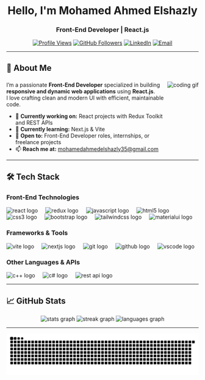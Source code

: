 <h1 align="center">Hello, I'm Mohamed Ahmed Elshazly </h1>
<h3 align="center">Front-End Developer | React.js</h3>

<div align="center">

[![Profile Views](https://komarev.com/ghpvc/?username=MohamedAhmedElshazly&label=Profile%20views&color=0e75b6&style=flat)](https://github.com/MohamedAhmedElshazly)
[![GitHub Followers](https://img.shields.io/github/followers/MohamedAhmedElshazly?style=social)](https://github.com/MohamedAhmedElshazly)
[![LinkedIn](https://img.shields.io/badge/LinkedIn-Connect-0A66C2?style=flat&logo=linkedin&logoColor=white)](https://www.linkedin.com/in/mohamed-ahmed-abd-elwahid-38321937b)
[![Email](https://img.shields.io/badge/Email-Contact%20Me-red?style=flat&logo=gmail)](mailto:mohamedahmedelshazly35@gmail.com)

</div>

---

<div align="left">

## 🚀 About Me  

</div>

###

<img align="right" height="180" src="https://media.giphy.com/media/qgQUggAC3Pfv687qPC/giphy.gif" alt="coding gif"/>

###

<div align="left">
  
I’m a passionate **Front-End Developer** specialized in building **responsive and dynamic web applications** using **React.js**.  
I love crafting clean and modern UI with efficient, maintainable code.  

- 🔭 **Currently working on:** React projects with Redux Toolkit and REST APIs  
- 🌱 **Currently learning:** Next.js & Vite  
- 💼 **Open to:** Front-End Developer roles, internships, or freelance projects  
- 📫 **Reach me at:** mohamedahmedelshazly35@gmail.com  

</div>

---

## 🛠️ Tech Stack

### Front-End Technologies
<div align="left">
  <img src="https://cdn.jsdelivr.net/gh/devicons/devicon/icons/react/react-original.svg" height="40" alt="react logo"/>
  <img width="12" />
  <img src="https://cdn.jsdelivr.net/gh/devicons/devicon/icons/redux/redux-original.svg" height="40" alt="redux logo"/>
  <img width="12" />
  <img src="https://cdn.jsdelivr.net/gh/devicons/devicon/icons/javascript/javascript-original.svg" height="40" alt="javascript logo"/>
  <img width="12" />
  <img src="https://cdn.jsdelivr.net/gh/devicons/devicon/icons/html5/html5-original.svg" height="40" alt="html5 logo"/>
  <img width="12" />
  <img src="https://cdn.jsdelivr.net/gh/devicons/devicon/icons/css3/css3-original.svg" height="40" alt="css3 logo"/>
  <img width="12" />
  <img src="https://cdn.jsdelivr.net/gh/devicons/devicon/icons/bootstrap/bootstrap-original.svg" height="40" alt="bootstrap logo"/>
  <img width="12" />
  <img src="https://cdn.jsdelivr.net/gh/devicons/devicon/icons/tailwindcss/tailwindcss-original.svg" height="40" alt="tailwindcss logo"/>
  <img width="12" />
  <img src="https://cdn.jsdelivr.net/gh/devicons/devicon/icons/materialui/materialui-original.svg" height="40" alt="materialui logo"/>
</div>

### Frameworks & Tools
<div align="left">
  <img src="https://cdn.jsdelivr.net/gh/devicons/devicon/icons/vite/vite-original.svg" height="40" alt="vite logo"/>
  <img width="12" />
  <img src="https://cdn.jsdelivr.net/gh/devicons/devicon/icons/nextjs/nextjs-original.svg" height="40" alt="nextjs logo" />
  <img width="12" />
  <img src="https://cdn.jsdelivr.net/gh/devicons/devicon/icons/git/git-original.svg" height="40" alt="git logo"/>
  <img width="12" />
  <img src="https://cdn.jsdelivr.net/gh/devicons/devicon/icons/github/github-original.svg" height="40" alt="github logo"/>
  <img width="12" />
  <img src="https://cdn.jsdelivr.net/gh/devicons/devicon/icons/vscode/vscode-original.svg" height="40" alt="vscode logo"/>
</div>

### Other Languages & APIs
<div align="left">
  <img src="https://cdn.jsdelivr.net/gh/devicons/devicon/icons/cplusplus/cplusplus-original.svg" height="40" alt="c++ logo"/>
  <img width="12" />
  <img src="https://cdn.jsdelivr.net/gh/devicons/devicon/icons/csharp/csharp-original.svg" height="40" alt="c# logo"/>
  <img width="12" />
  <img src="https://img.shields.io/badge/REST%20API-02569B?style=for-the-badge&logo=api&logoColor=white" height="30" alt="rest api logo"/>
</div>

---
## 📈 GitHub Stats

<div align="center">
  
<img src="https://github-readme-stats.vercel.app/api?username=mohamedahmedelshazly&show_icons=true&theme=dark&hide_border=true&border_radius=5" height="150" alt="stats graph" />
<img src="https://streak-stats.demolab.com?user=mohamedahmedelshazly&theme=dark&hide_border=true&border_radius=5" height="150" alt="streak graph" />
<img src="https://github-readme-stats.vercel.app/api/top-langs/?username=mohamedahmedelshazly&layout=compact&theme=dark&hide_border=true&border_radius=5" height="150" alt="languages graph" />

</div>


---

![Snake Animation](https://github.com/MohamedAhmedElshazly/MohamedAhmedElshazly/blob/output/snake-dark.svg)

